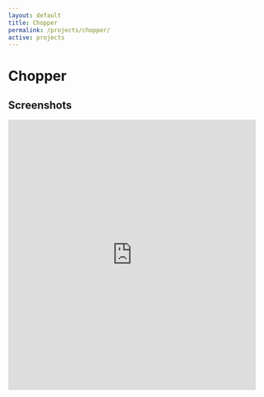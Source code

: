 ```yaml
---
layout: default
title: Chopper
permalink: /projects/chopper/
active: projects
---
```



<h1>Chopper</h1>

<h2>Screenshots</h2>

<iframe class="imgur-album" width="100%" height="550" frameborder="0" src="http://imgur.com/a/xIZ5g/embed"></iframe>
